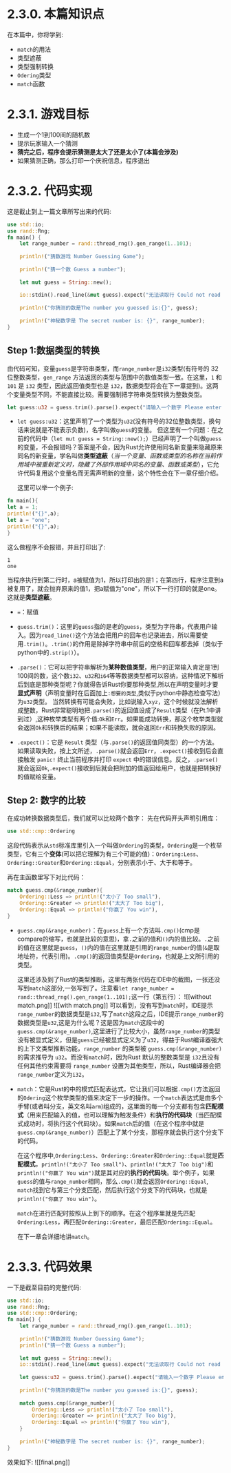 # 2.3.0. 本篇知识点
在本篇中，你将学到:
- `match`的用法
- 类型遮蔽
- 类型强制转换
- `Odering`类型
- `match`函数

# 2.3.1. 游戏目标
- 生成一个1到100间的随机数
- 提示玩家输入一个猜测
- **猜完之后，程序会提示猜测是太大了还是太小了(本篇会涉及)**
- 如果猜测正确，那么打印一个庆祝信息，程序退出

# 2.3.2. 代码实现
这是截止到上一篇文章所写出来的代码:
```rust
use std::io;  
use rand::Rng;  
fn main() {  
    let range_number = rand::thread_rng().gen_range(1..101);  
  
    println!("猜数游戏 Number Guessing Game");  
  
    println!("猜一个数 Guess a number");  
  
    let mut guess = String::new();  
  
    io::stdin().read_line(&mut guess).expect("无法读取行 Could not read the line");  
  
    println!("你猜测的数是The number you guessed is:{}", guess);  
  
    println!("神秘数字是 The secret number is: {}", range_number);  
}
```

## Step 1:数据类型的转换
由代码可知，变量`guess`是字符串类型，而`range_number`是`i32`类型(有符号的 32 位整数类型，`gen_range` 方法返回的类型与范围中的数值类型一致。在这里，`1` 和 `101` 是 `i32` 类型，因此返回值类型也是 `i32`，数据类型将会在下一章提到)。这两个变量类型不同，不能直接比较。需要强制把字符串类型转换为整数类型。
```rust
let guess:u32 = guess.trim().parse().expect("请输入一个数字 Please enter a number")
```

- `let guess:u32`：这里声明了一个类型为`u32`(没有符号的32位整数类型，换句话来说就是不能表示负数)，名字叫做`guess`的变量。
  但这里有一个问题：在之前的代码中（`let mut guess = String::new();`）已经声明了一个叫做`guess`的变量，不会报错吗？答案是不会，因为Rust允许使用同名新变量来隐藏原来同名的新变量，学名叫做**类型遮蔽**（*当一个变量、函数或类型的名称在当前作用域中被重新定义时，隐藏了外部作用域中同名的变量、函数或类型*），它允许代码复用这个变量名而无需声明新的变量，这个特性会在下一章仔细介绍。

  这里可以举一个例子:
```rust
fn main(){
let a = 1;
println!("{}",a);
let a = "one";
println!("{}",a);
}
```
这么做程序不会报错，并且打印出了:
```
1
one
```
当程序执行到第二行时，a被赋值为1，所以打印出的是1；在第四行，程序注意到a被复用了，就会抛弃原来的值1，把a赋值为"one"，所以下一行打印的就是one。这就是**类型遮蔽**。

- `=`：赋值

- `guess.trim()`：这里的`guess`指的是老的`guess`，类型为字符串，代表用户输入。因为`read_line()`这个方法会把用户的回车也记录进去，所以需要使用`.trim()`。`.trim()`的作用是除掉字符串中前后的空格和回车都去掉（类似于python中的`.strip()`）。

- `.parse()`：它可以把字符串解析为**某种数值类型**，用户的正常输入肯定是1到100间的数，这个数`i32`、`u32`和`i64`等等数据类型都可以容纳，这种情况下解析后到底是那种类型呢？你就得告诉Rust你要那种类型,所以在声明变量时才要**显式声明**（声明变量时在后面加上`:想要的类型`,类似于python中静态检查写法）为`u32`类型。
  当然转换有可能会失败，比如说输入`xyz`，这个时候就没法解析成整数，Rust非常聪明地把`.parse()`的返回值设成了`Result`类型（在Pt.1中讲到过）,这种枚举类型有两个值:`Ok`和`Err`。如果能成功转换，那这个枚举类型就会返回`Ok`和转换后的结果；如果不能读取，就会返回`Err`和转换失败的原因。

- `.expect()`：它是 `Result` 类型（与`.parse()`的返回值同类型）的一个方法。如果读取失败，按上文所述，`.parse()`就会返回`Err`，`.expect()`接收到后会直接触发 `panic!` 终止当前程序并打印 `expect` 中的错误信息。反之，`.parse()`就会返回`Ok`,`.expect()`接收到后就会把附加的值返回给用户，也就是把转换好的值赋给变量。

## Step 2: 数字的比较
在成功转换数据类型后，我们就可以比较两个数字：
先在代码开头声明引用库：
```rust
use std::cmp::Ordering
```
这段代码表示从`std`标准库里引入一个叫做`Ordering`的类型，`Ordering`是一个枚举类型，它有三个**变体**(可以把它理解为有三个可能的值)：`Ordering:Less`、`Ordering::Greater`和`Ordering::Equal`，分别表示小于、大于和等于。

再在主函数里写下对比代码：
```rust
match guess.cmp(&range_number){
    Ordering::Less => println!("太小了 Too small"),
    Ordering::Greater => println!("太大了 Too big"),
    Ordering::Equal => println!("你赢了 You win"),
}
```
- `guess.cmp(&range_number)`：在`guess`上有一个方法叫`.cmp()`(cmp是compare的缩写，也就是比较的意思)，拿`.`之前的值和`()`内的值比较。`.`之前的值在这里就是`guess`，`()`内的值在这里就是引用的`range_number`的值(`&`是取地址符，代表引用)。`.cmp()`的返回值类型是`Ordering`，也就是上文所引用的类型。

  这里还涉及到了Rust的类型推断，这里有两张代码在IDE中的截图，一张还没写到`match`这部分,一张写到了。注意看`let range_number = rand::thread_rng().gen_range(1..101);`这一行（第五行）：
  ![[without match.png]]
  ![[with match.png]]
  可以看到，没有写到`match`时，IDE提示`range_number`的数据类型是`i32`,写了`match`这段之后，IDE提示`range_number`的数据类型是`u32`,这是为什么呢？这是因为`match`这段中的`guess.cmp(&range_number)`,这里进行了比较大小，虽然`range_number`的类型没有被显式定义，但是`guess`已经被显式定义为了`u32`，得益于Rust编译器强大的上下文类型推断功能，`range_number` 的类型被 `guess.cmp(&range_number)` 的需求推导为 `u32`。而没有`match`时，因为Rust 默认的整数类型是 `i32`且没有任何其他约束需要将 `range_number` 设置为其他类型，所以，Rust编译器会把`range_number`定义为`i32`。

- `match`：它是Rust的中的模式匹配表达式，它让我们可以根据`.cmp()`方法返回的`Odering`这个枚举类型的值来决定下一步的操作。一个`match`表达式是由多个手臂(或者叫分支，英文名叫`arm`)组成的，这里面的每一个分支都有包含**匹配模式**（用来匹配输入的值，也可以理解为触发条件）和**执行的代码块**（当匹配模式成功时，将执行这个代码块）。如果`match`后的值（在这个程序中就是`guess.cmp(&range_number)`）匹配上了某个分支，那程序就会执行这个分支下的代码。

  在这个程序中,`Ordering:Less`、`Ordering::Greater`和`Ordering::Equal`就是**匹配模式**，`println!("太小了 Too small")`、`println!("太大了 Too big")`和`println!("你赢了 You win")`就是其对应的**执行的代码块**。举个例子，如果`guess`的值与`range_number`相同，那么`.cmp()`就会返回`Ordering::Equal`, `match`找到它与第三个分支匹配，然后执行这个分支下的代码块，也就是`println!("你赢了 You win")`。

  `match`在进行匹配时按照从上到下的顺序。在这个程序里就是先匹配`Ordering:Less`，再匹配`Ordering::Greater`，最后匹配`Ordering::Equal`。

  在下一章会详细地讲`match`。

# 2.3.3. 代码效果
一下是截至目前的完整代码:
```rust
use std::io;  
use rand::Rng;  
use std::cmp::Ordering;  
fn main() {  
    let range_number = rand::thread_rng().gen_range(1..101);  
  
    println!("猜数游戏 Number Guessing Game");  
    println!("猜一个数 Guess a number");  
  
    let mut guess = String::new();  
    io::stdin().read_line(&mut guess).expect("无法读取行 Could not read the line");  
  
    let guess:u32 = guess.trim().parse().expect("请输入一个数字 Please enter a number");  
  
    println!("你猜测的数是The number you guessed is:{}", guess);  
  
    match guess.cmp(&range_number){  
        Ordering::Less => println!("太小了 Too small"),  
        Ordering::Greater => println!("太大了 Too big"),  
        Ordering::Equal => println!("你赢了 You win"),  
    }  
  
    println!("神秘数字是 The secret number is: {}", range_number);  
}
```

效果如下:
![[final.png]]
